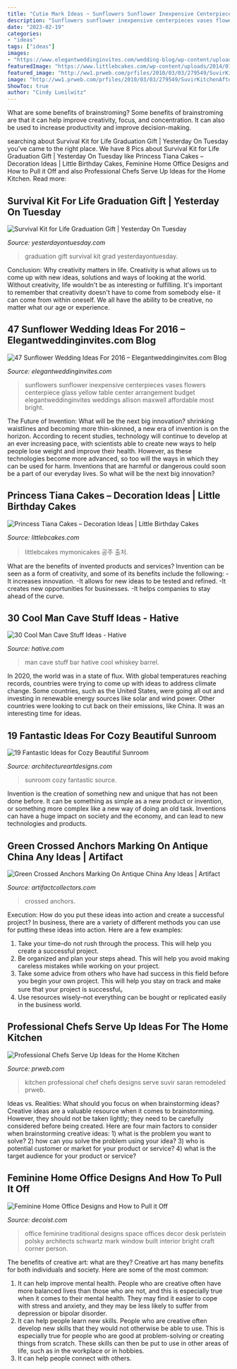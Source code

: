 ```yaml
---
title: "Cutie Mark Ideas ~ Sunflowers Sunflower Inexpensive Centerpieces Vases Flowers Centerpiece Glass Yellow Table Center Arrangement Budget Elegantweddinginvites Weddings Allison Maxwell Affordable Most Bright"
description: "Sunflowers sunflower inexpensive centerpieces vases flowers centerpiece glass yellow table center arrangement budget elegantweddinginvites weddings allison maxwell affordable most bright"
date: "2023-02-19"
categories:
- "ideas"
tags: ["ideas"]
images:
- "https://www.elegantweddinginvites.com/wedding-blog/wp-content/uploads/2015/12/inexpensive-wedding-centerpiece-ideas-with-sunflowers.jpg"
featuredImage: "https://www.littlebcakes.com/wp-content/uploads/2014/01/Princess-Tiana-Cake-768x1024.jpg"
featured_image: "http://ww1.prweb.com/prfiles/2010/03/03/279549/SuvirKitchenAfter3.jpg"
image: "http://ww1.prweb.com/prfiles/2010/03/03/279549/SuvirKitchenAfter3.jpg"
ShowToc: true
author: "Cindy Lueilwitz"
---
```



What are some benefits of brainstroming?
Some benefits of brainstroming are that it can help improve creativity, focus, and concentration. It can also be used to increase productivity and improve decision-making.

	

		
searching about Survival Kit for Life Graduation Gift | Yesterday On Tuesday you've came to the right place. We have 8 Pics about Survival Kit for Life Graduation Gift | Yesterday On Tuesday like Princess Tiana Cakes – Decoration Ideas | Little Birthday Cakes, Feminine Home Office Designs and How to Pull it Off and also Professional Chefs Serve Up Ideas for the Home Kitchen. Read more:
		
    
## Survival Kit For Life Graduation Gift | Yesterday On Tuesday

<img loading=lazy src="https://yesterdayontuesday.com/wp-content/uploads/2017/06/Graduation-Gift.jpg" onerror="this.onerror=null;this.src='https://tse4.mm.bing.net/th?id=OIP.VYyBgq3VPHOLbjkNuDY9YwHaPP&amp;pid=15.1';" alt="Survival Kit for Life Graduation Gift | Yesterday On Tuesday">

_Source: yesterdayontuesday.com_

>graduation gift survival kit grad yesterdayontuesday. 

	

Conclusion: Why creativity matters in life.
Creativity is what allows us to come up with new ideas, solutions and ways of looking at the world. Without creativity, life wouldn't be as interesting or fulfilling. It's important to remember that creativity doesn't have to come from somebody else- it can come from within oneself. We all have the ability to be creative, no matter what our age or experience.

    
## 47 Sunflower Wedding Ideas For 2016 – Elegantweddinginvites.com Blog

<img loading=lazy src="https://www.elegantweddinginvites.com/wedding-blog/wp-content/uploads/2015/12/inexpensive-wedding-centerpiece-ideas-with-sunflowers.jpg" onerror="this.onerror=null;this.src='https://tse3.mm.bing.net/th?id=OIP.q66CQGTzdpO0_GBlvE2DcgHaLH&amp;pid=15.1';" alt="47 Sunflower Wedding Ideas For 2016 – Elegantweddinginvites.com Blog">

_Source: elegantweddinginvites.com_

>sunflowers sunflower inexpensive centerpieces vases flowers centerpiece glass yellow table center arrangement budget elegantweddinginvites weddings allison maxwell affordable most bright. 

	

The Future of Invention: What will be the next big innovation?
shrinking waistlines and becoming more thin-skinned, a new era of invention is on the horizon. According to recent studies, technology will continue to develop at an ever increasing pace, with scientists able to create new ways to help people lose weight and improve their health. 
However, as these technologies become more advanced, so too will the ways in which they can be used for harm. Inventions that are harmful or dangerous could soon be a part of our everyday lives. So what will be the next big innovation?

    
## Princess Tiana Cakes – Decoration Ideas | Little Birthday Cakes

<img loading=lazy src="https://www.littlebcakes.com/wp-content/uploads/2014/01/Princess-Tiana-Cake-768x1024.jpg" onerror="this.onerror=null;this.src='https://tse1.mm.bing.net/th?id=OIP.JXmtQnsnISgcBPErpaMGSwHaJ4&amp;pid=15.1';" alt="Princess Tiana Cakes – Decoration Ideas | Little Birthday Cakes">

_Source: littlebcakes.com_

>littlebcakes mymonicakes 공주 출처. 

	

What are the benefits of invented products and services?
Invention can be seen as a form of creativity, and some of its benefits include the following: 
-It increases innovation. 
-It allows for new ideas to be tested and refined. 
-It creates new opportunities for businesses. 
-It helps companies to stay ahead of the curve.

    
## 30 Cool Man Cave Stuff Ideas - Hative

<img loading=lazy src="https://hative.com/wp-content/uploads/2015/06/man-cave-stuff/31-man-cave-stuff-ideas.jpg" onerror="this.onerror=null;this.src='https://tse4.mm.bing.net/th?id=OIP.sMPsCTLlDBK_hd4OrzZ9kgHaJ7&amp;pid=15.1';" alt="30 Cool Man Cave Stuff Ideas - Hative">

_Source: hative.com_

>man cave stuff bar hative cool whiskey barrel. 

	

In 2020, the world was in a state of flux. With global temperatures reaching records, countries were trying to come up with ideas to address climate change. Some countries, such as the United States, were going all out and investing in renewable energy sources like solar and wind power. Other countries were looking to cut back on their emissions, like China. It was an interesting time for ideas.

    
## 19 Fantastic Ideas For Cozy Beautiful Sunroom

<img loading=lazy src="https://www.architectureartdesigns.com/wp-content/uploads/2015/04/1426.jpg" onerror="this.onerror=null;this.src='https://tse1.mm.bing.net/th?id=OIP.-xHJVX7S_uPs_E0AlB6sGwHaLI&amp;pid=15.1';" alt="19 Fantastic Ideas for Cozy Beautiful Sunroom">

_Source: architectureartdesigns.com_

>sunroom cozy fantastic source. 

	

Invention is the creation of something new and unique that has not been done before. It can be something as simple as a new product or invention, or something more complex like a new way of doing an old task. Inventions can have a huge impact on society and the economy, and can lead to new technologies and products.

    
## Green Crossed Anchors Marking On Antique China Any Ideas | Artifact

<img loading=lazy src="https://d29jd5m3t61t9.cloudfront.net/artifactcollectors.com/images/fbfiles/images/828w/E4A6B1B6-9787-4A93-AB7F-508ADD55775D-zfk5gbgj1x_v_1529000105.jpeg" onerror="this.onerror=null;this.src='https://tse1.mm.bing.net/th?id=OIP.BIizYv7fBcSHynVzUwZEAwHaJ4&amp;pid=15.1';" alt="Green Crossed Anchors Marking On Antique China Any Ideas | Artifact">

_Source: artifactcollectors.com_

>crossed anchors. 

	

Execution: How do you put these ideas into action and create a successful project?
In business, there are a variety of different methods you can use for putting these ideas into action. Here are a few examples:
1. Take your time–do not rush through the process. This will help you create a successful project.
2. Be organized and plan your steps ahead. This will help you avoid making careless mistakes while working on your project.
3. Take some advice from others who have had success in this field before you begin your own project. This will help you stay on track and make sure that your project is successful。
4. Use resources wisely–not everything can be bought or replicated easily in the business world.

    
## Professional Chefs Serve Up Ideas For The Home Kitchen

<img loading=lazy src="http://ww1.prweb.com/prfiles/2010/03/03/279549/SuvirKitchenAfter3.jpg" onerror="this.onerror=null;this.src='https://tse4.mm.bing.net/th?id=OIP.Wn6FpkfWfCq3HRDn-cvgbwHaJ4&amp;pid=15.1';" alt="Professional Chefs Serve Up Ideas for the Home Kitchen">

_Source: prweb.com_

>kitchen professional chef chefs designs serve suvir saran remodeled prweb. 

	

Ideas vs. Realities: What should you focus on when brainstorming ideas?
Creative ideas are a valuable resource when it comes to brainstorming. However, they should not be taken lightly; they need to be carefully considered before being created. Here are four main factors to consider when brainstorming creative ideas: 1) what is the problem you want to solve? 2) how can you solve the problem using your idea? 3) who is potential customer or market for your product or service? 4) what is the target audience for your product or service?

    
## Feminine Home Office Designs And How To Pull It Off

<img loading=lazy src="http://cdn.decoist.com/wp-content/uploads/2012/07/traditional-home-office-with-a-feminine-touch.jpg" onerror="this.onerror=null;this.src='https://tse2.mm.bing.net/th?id=OIP.bIqaYxXix4k868vwpNHfOQHaLf&amp;pid=15.1';" alt="Feminine Home Office Designs and How to Pull it Off">

_Source: decoist.com_

>office feminine traditional designs space offices decor desk perlstein polsky architects schwartz mark window built interior bright craft corner person. 

	

The benefits of creative art: what are they?
Creative art has many benefits for both individuals and society. Here are some of the most common: 
1) It can help improve mental health. People who are creative often have more balanced lives than those who are not, and this is especially true when it comes to their mental health. They may find it easier to cope with stress and anxiety, and they may be less likely to suffer from depression or bipolar disorder.
2) It can help people learn new skills. People who are creative often develop new skills that they would not otherwise be able to use. This is especially true for people who are good at problem-solving or creating things from scratch. These skills can then be put to use in other areas of life, such as in the workplace or in hobbies.
3) It can help people connect with others.


